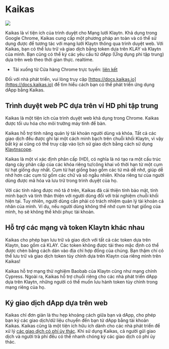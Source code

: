 # Kaikas

![](/img/build/tools/klaytnXkaikas.png)

Kaikas là ví tiện ích của trình duyệt cho Mạng lưới Klaytn. Khả dụng trong Google Chrome, Kaikas cung cấp một phương pháp an toàn và có thể sử dụng được để tương tác với mạng lưới Klaytn thông qua trình duyệt web. Với Kaikas, bạn có thể lưu trữ và giao dịch bằng token dựa trên KLAY và Klaytn của mình. Bạn cũng có thể ký các yêu cầu từ dApp (Ứng dụng phi tập trung) dựa trên web theo thời gian thực.
realtime.

- Tải xuống từ Cửa hàng Chrome trực tuyến: [liên kết](https://chrome.google.com/webstore/detail/kaikas/jblndlipeogpafnldhgmapagcccfchpi)

Đối với nhà phát triển, vui lòng truy cập [https://docs.kaikas.io](https://docs.kaikas.io) để tìm hiểu cách bạn có thể phát triển ứng dụng dApp bằng Kaikas.

## Trình duyệt web PC dựa trên ví HD phi tập trung

Kaikas là một tiện ích của trình duyệt web khả dụng trong Chrome. Kaikas được tối ưu hóa cho môi trường máy tính để bàn.

Kaikas hỗ trợ tính năng quản lý tài khoản người dùng và khóa. Tất cả các giao dịch đều được ghi lại một cách minh bạch trên chuỗi khối Klaytn, vì vậy bất kỳ ai cũng có thể truy cập vào lịch sử giao dịch bằng cách sử dụng [Klaytnscope][].

Kaikas là một ví xác định phân cấp (HD), có nghĩa là nó tạo ra một cấu trúc dạng cây phân cấp của các khóa riêng tư/công khai vô thời hạn từ một cụm từ hạt giống duy nhất. Cụm từ hạt giống bao gồm các từ mã dễ nhớ, giúp dễ nhớ hơn các cụm từ gồm các chữ và số ngẫu nhiên. Khóa riêng tư của người dùng được mã hóa và lưu trữ trong trình duyệt của họ.

Với các tính năng được mô tả ở trên, Kaikas đã cải thiện tính bảo mật, tính minh bạch và tính thân thiện với người dùng đối với trải nghiệm chuỗi khối hiện tại. Tuy nhiên, người dùng cần phải có trách nhiệm quản lý tài khoản cá nhân của mình. Ví dụ, nếu người dùng không thể nhớ cụm từ hạt giống của mình, họ sẽ không thể khôi phục tài khoản.

## Hỗ trợ các mạng và token Klaytn khác nhau

Kaikas cho phép bạn lưu trữ và giao dịch với tất cả các token dựa trên Klaytn, bao gồm cả KLAY. Các token không được tải theo mặc định có thể được chèn bằng cách dán vào địa chỉ hợp đồng của chúng. Bạn thậm chí có thể lưu trữ và giao dịch token tùy chỉnh dựa trên Klaytn của riêng mình trên Kaikas!

Kaikas hỗ trợ mạng thử nghiệm Baobab của Klaytn cũng như mạng chính Cypress. Ngoài ra, Kaikas hỗ trợ chuỗi riêng cho các nhà phát triển dApp dựa trên Klaytn, những người có thể muốn lưu hành token tùy chỉnh trong mạng riêng của họ.

## Ký giao dịch dApp dựa trên web

Kaikas chỉ đơn giản là thu hẹp khoảng cách giữa bạn và dApp, cho phép bạn ký các giao dịch/dữ liệu chuyển đến bạn từ dApp bằng tài khoản Kaikas.
Kaikas cũng là một tiện ích hữu ích dành cho các nhà phát triển để xử lý [các giao dịch có phí ủy thác](../../../learn/transactions/transactions.md#fee-delegation). Khi sử dụng Kaikas, cả người gửi giao dịch và người trả phí đều có thể nhanh chóng ký các giao dịch có phí ủy thác.

[Klaytnscope]: ../block-explorers/klaytnscope.md
